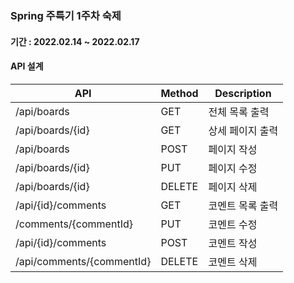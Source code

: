 ### Spring 주특기 1주차 숙제
#### 기간 : 2022.02.14 ~ 2022.02.17
#### API 설계
| API                       | Method | Description |
|---------------------------|--------|-------------|
| /api/boards               | GET    | 전체 목록 출력    |
| /api/boards/{id}          | GET    | 상세 페이지 출력   |
| /api/boards               | POST   | 페이지 작성      |
| /api/boards/{id}          | PUT    | 페이지 수정      |
| /api/boards/{id}          | DELETE | 페이지 삭제      |
| /api/{id}/comments        | GET    | 코멘트 목록 출력   |
| /comments/{commentId}     | PUT    | 코멘트 수정      |
| /api/{id}/comments        | POST   | 코멘트 작성      |
| /api/comments/{commentId} | DELETE | 코멘트 삭제      |
